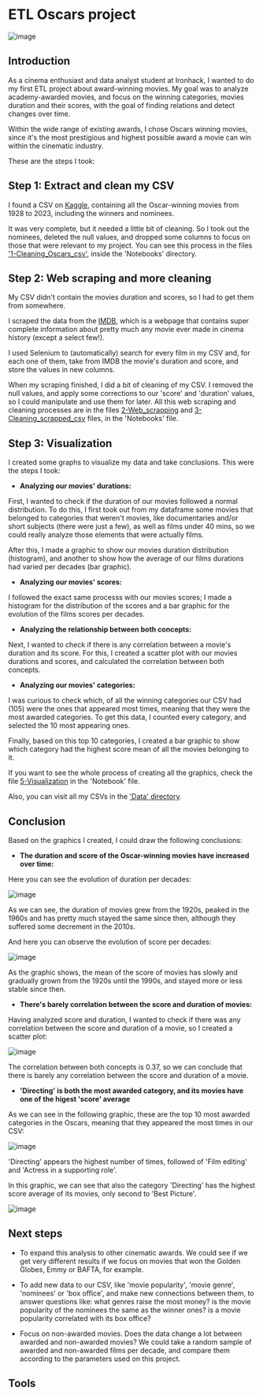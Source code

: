 # ETL Oscars project

![image](https://github.com/davidfernandez1619/ETL_project/assets/38441372/09967b9e-5590-4d1a-9041-a44dcf8b15fd)

## Introduction 

As a cinema enthusiast and data analyst student at Ironhack, I wanted to do my first ETL project about award-winning movies. My goal was to analyze academy-awarded movies, and focus on the winning categories, movies duration and their scores, with the goal of finding relations and detect changes over time. 

Within the wide range of existing awards, I chose Oscars winning movies, since it's the most prestigious and highest possible award a movie can win within the cinematic industry. 

These are the steps I took:

## Step 1: Extract and clean my CSV

I found a CSV on [Kaggle](https://www.kaggle.com/), containing all the Oscar-winning movies from 1928 to 2023, including the winners and nominees. 

It was very complete, but it needed a little bit of cleaning. So I took out the nominees, deleted the null values, and dropped some columns to focus on those that were relevant to my project. You can see this process in the files ['1-Cleaning_Oscars_csv'](https://github.com/davidfernandez1619/ETL_project/blob/main/Notebooks/1-Cleaning_Oscars_csv.ipynb), inside the 'Notebooks' directory.  

## Step 2: Web scraping and more cleaning

My CSV didn't contain the movies duration and scores, so I had to get them from somewhere. 

I scraped the data from the [IMDB](https://www.imdb.com/), which is a webpage that contains super complete information about pretty much any movie ever made in cinema history (except a select few!). 

I used Selenium to (automatically) search for every film in my CSV and, for each one of them, take from IMDB the movie's duration and score, and store the values in new columns. 

When my scraping finished, I did a bit of cleaning of my CSV. I removed the null values, and apply some corrections to our 'score' and 'duration' values, so I could manipulate and use them for later. All this web scraping and cleaning processes are in the files [2-Web_scrapping](https://github.com/davidfernandez1619/ETL_project/blob/main/Notebooks/2-Web_scrapping.ipynb) and [3-Cleaning_scrapped_csv](https://github.com/davidfernandez1619/ETL_project/blob/main/Notebooks/3-Cleaning_scrapped_csv.ipynb) files, in the 'Notebooks' file. 

## Step 3: Visualization

I created some graphs to visualize my data and take conclusions. This were the steps I took:

* **Analyzing our movies' durations:**

First, I wanted to check if the duration of our movies followed a normal distribution. To do this, I first took out from my dataframe some movies that belonged to categories that weren't movies, like documentaries and/or short subjects (there were just a few), as well as films under 40 mins, so we could really analyze those elements that were actually films. 

After this, I made a graphic to show our movies duration distribution (histogram), and another to show how the average of our films durations had varied per decades (bar graphic). 

* **Analyzing our movies' scores:**

I followed the exact same processs with our movies scores; I made a histogram for the distribution of the scores and a bar graphic for the evolution of the films scores per decades.  

* **Analyzing the relationship between both concepts:**

Next, I wanted to check if there is any correlation between a movie's duration and its score. For this, I created a scatter plot with our movies durations and scores, and calculated the correlation between both concepts. 

* **Analyzing our movies' categories:**

I was curious to check which, of all the winning categories our CSV had (105) were the ones that appeared most times, meaning that they were the most awarded categories. To get this data, I counted every category, and selected the 10 most appearing ones. 

Finally, based on this top 10 categories, I created a bar graphic to show which category had the highest score mean of all the movies belonging to it. 

If you want to see the whole process of creating all the graphics, check the file [5-Visualization](https://github.com/davidfernandez1619/ETL_project/blob/main/Notebooks/5-Visualization.ipynb) in the 'Notebook' file. 

Also, you can visit all my CSVs in the ['Data' directory](https://github.com/davidfernandez1619/ETL_project/tree/main/Data). 

## Conclusion

Based on the graphics I created, I could draw the following conclusions:

* **The duration and score of the Oscar-winning movies have increased over time:**

Here you can see the evolution of duration per decades:

![image](https://github.com/davidfernandez1619/ETL_project/assets/38441372/c8da65f4-de16-4a69-a117-124fa9955524)

As we can see, the duration of movies grew from the 1920s, peaked in the 1960s and has pretty much stayed the same since then, although they suffered some decrement in the 2010s. 

And here you can observe the evolution of score per decades:

![image](https://github.com/davidfernandez1619/ETL_project/assets/38441372/5094c4e1-908c-4a60-bc84-4728a73bb709)

As the graphic shows, the mean of the score of movies has slowly and gradually grown from the 1920s until the 1990s, and stayed more or less stable since then. 

* **There's barely correlation between the score and duration of movies:**

Having analyzed score and duration, I wanted to check if there was any correlation between the score and duration of a movie, so I created a scatter plot: 

![image](https://github.com/davidfernandez1619/ETL_project/assets/38441372/667d9862-a956-4af9-aadc-9602665f13dc)

The correlation between both concepts is 0.37, so we can conclude that there is barely any correlation between the score and duration of a movie. 

* **'Directing' is both the most awarded category, and its movies have one of the higest 'score' average**

As we can see in the following graphic, these are the top 10 most awarded categories in the Oscars, meaning that they appeared the most times in our CSV:

![image](https://github.com/davidfernandez1619/ETL_project/assets/38441372/4e6b22ca-27cd-4d78-b013-c256991af8cd)

'Directing' appears the highest number of times, followed of 'Film editing' and 'Actress in a supporting role'. 

In this graphic, we can see that also the category 'Directing' has the highest score average of its movies, only second to 'Best Picture'.

![image](https://github.com/davidfernandez1619/ETL_project/assets/38441372/f673cd07-8375-4fb7-97a2-254108a18176)

## Next steps

* To expand this analysis to other cinematic awards. We could see if we get very different results if we focus on movies that won the Golden Globes, Emmy or BAFTA, for example.

* To add new data to our CSV, like 'movie popularity', 'movie genre', 'nominees' or 'box office', and make new connections between them, to answer questions like: what genres raise the most money? is the movie popularity of the nominees the same as the winner ones? is a movie popularity correlated with its box office?

* Focus on non-awarded movies. Does the data change a lot between awarded and non-awarded movies? We could take a random sample of awarded and non-awarded films per decade, and compare them according to the parameters used on this project. 

## Tools















